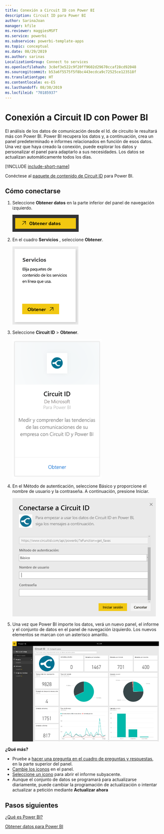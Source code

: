 ```yaml
---
title: Conexión a Circuit ID con Power BI
description: Circuit ID para Power BI
author: SarinaJoan
manager: kfile
ms.reviewer: maggiesMSFT
ms.service: powerbi
ms.subservice: powerbi-template-apps
ms.topic: conceptual
ms.date: 08/29/2019
ms.author: sarinas
LocalizationGroup: Connect to services
ms.openlocfilehash: 3c8ef3e522c9f20ff9602d29670ccaf28cd92048
ms.sourcegitcommit: b53a6f5575f5f8bc443ecdca9c72525ce123518f
ms.translationtype: HT
ms.contentlocale: es-ES
ms.lasthandoff: 08/30/2019
ms.locfileid: "70185937"
---
```

# <a name="connect-to-circuit-id-with-power-bi"></a>Conexión a Circuit ID con Power BI
El análisis de los datos de comunicación desde el Id. de circuito le resultará más con Power BI. Power BI recupera los datos y, a continuación, crea un panel predeterminado e informes relacionados en función de esos datos. Una vez que haya creado la conexión, puede explorar los datos y personalizar el panel para adaptarlo a sus necesidades. Los datos se actualizan automáticamente todos los días.

[!INCLUDE [include-short-name](./includes/service-deprecate-content-packs.md)]

Conéctese al [paquete de contenido de Circuit ID](https://app.powerbi.com/getdata/services/circuitid) para Power BI.

## <a name="how-to-connect"></a>Cómo conectarse
1. Seleccione **Obtener datos** en la parte inferior del panel de navegación izquierdo.
   
    ![](media/service-connect-to-circuit-id/getdata.png)
2. En el cuadro **Servicios** , seleccione **Obtener**.
   
    ![](media/service-connect-to-circuit-id/services.png)
3. Seleccione **Circuit ID** \> **Obtener**.
   
    ![](media/service-connect-to-circuit-id/circuitid.png)
4. En el Método de autenticación, seleccione Básico y proporcione el nombre de usuario y la contraseña. A continuación, presione Iniciar.
   
    ![](media/service-connect-to-circuit-id/circuitid_login.png)
5. Una vez que Power BI importe los datos, verá un nuevo panel, el informe y el conjunto de datos en el panel de navegación izquierdo. Los nuevos elementos se marcan con un asterisco amarillo.
   
    ![](media/service-connect-to-circuit-id/circuitid_dashboard_chrome.png)

**¿Qué más?**

* Pruebe a [hacer una pregunta en el cuadro de preguntas y respuestas](consumer/end-user-q-and-a.md), en la parte superior del panel.
* [Cambie los iconos](service-dashboard-edit-tile.md) en el panel.
* [Seleccione un icono](consumer/end-user-tiles.md) para abrir el informe subyacente.
* Aunque el conjunto de datos se programará para actualizarse diariamente, puede cambiar la programación de actualización o intentar actualizar a petición mediante **Actualizar ahora**

## <a name="next-steps"></a>Pasos siguientes
[¿Qué es Power BI?](power-bi-overview.md)

[Obtener datos para Power BI](service-get-data.md)

